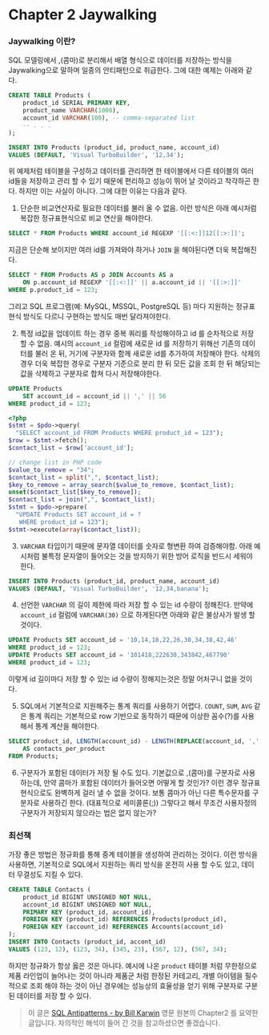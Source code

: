 # Chapter 2 Jaywalking

### Jaywalking 이란?
SQL 모델링에서 ,(콤마)로 분리해서 배열 형식으로 데이터를 저장하는 방식을 Jaywalking으로 말하며 일종의 안티패턴으로 취급한다.
그에 대한 예제는 아래와 같다.

```sql
CREATE TABLE Products (
    product_id SERIAL PRIMARY KEY,
    product_name VARCHAR(1000),
    account_id VARCHAR(100), -- comma-separated list
    -- . . .
);

INSERT INTO Products (product_id, product_name, account_id)
VALUES (DEFAULT, 'Visual TurboBuilder', '12,34');
```

위 예제처럼 테이블을 구성하고 데이터를 관리하면 한 테이블에서 다른 테이블의 여러 id들을 저장하고 관리 할 수 있기 때문에 편리하고 성능이 뛰어 날 것이라고 착각하곤 한다. 하지만 이는 사실이 아니다. 그에 대한 이유는 다음과 같다.

1. 단순한 비교연산자로 필요한 데이터를 불러 올 수 없음.
이런 방식은 아래 예시처럼 복잡한 정규표현식으로 비교 연산을 해야한다.
```sql
SELECT * FROM Products WHERE account_id REGEXP '[[:<:]]12[[:>:]]';
```
지금은 단순해 보이지만 여러 id를 가져와야 하거나 `JOIN` 을 해야된다면 더욱 복잡해진다.
```sql
SELECT * FROM Products AS p JOIN Accounts AS a
    ON p.account_id REGEXP '[[:<:]]' || a.account_id || '[[:>:]]'
WHERE p.product_id = 123;
```
그리고 SQL 프로그램(예: MySQL, MSSQL, PostgreSQL 등) 마다 지원하는 정규표현식 방식도 다르니 구현하는 방식도 매번 달라져야한다.

2. 특정 id값을 업데이트 하는 경우 중복 쿼리를 작성해야하고 id 를 순차적으로 저장 할 수 없음.
예시의 `account_id` 컬럼에 새로운 id 를 저장하기 위해선 기존의 데이터를 불러 온 뒤, 거기에 구분자와 함께 새로운 id를 추가하여 저장해야 한다. 삭제의 경우 더욱 복잡한 경우로 구분자 기준으로 분리 한 뒤 모든 값을 조회 한 뒤 해당되는 값을 삭제하고 구분자로 합쳐 다시 저장해야한다. 
```sql
UPDATE Products
    SET account_id = account_id || ',' || 56
WHERE product_id = 123;
```

```php
<?php
$stmt = $pdo->query(
  "SELECT account_id FROM Products WHERE product_id = 123");
$row = $stmt->fetch();
$contact_list = $row['account_id'];

// change list in PHP code
$value_to_remove = "34";
$contact_list = split(",", $contact_list);
$key_to_remove = array_search($value_to_remove, $contact_list);
unset($contact_list[$key_to_remove]);
$contact_list = join(",", $contact_list);
$stmt = $pdo->prepare(
  "UPDATE Products SET account_id = ?
   WHERE product_id = 123");
$stmt->execute(array($contact_list));
```
3. `VARCHAR` 타입이기 때문에 문자열 데이터를 숫자로 형변환 하여 검증해야함.
아래 예시처럼 불특정 문자열이 들어오는 것을 방지하기 위한 방어 로직을 반드시 세워야 한다.
```sql
INSERT INTO Products (product_id, product_name, account_id)
VALUES (DEFAULT, 'Visual TurboBuilder', '12,34,banana');
```
4. 선언한 `VARCHAR` 의 길이 제한에 따라 저장 할 수 있는 id 수량이 정해진다.
만약에 `account_id` 컬럼에 `VARCHAR(30)` 으로 하게된다면 아래와 같은 불상사가 발생 할 것이다.
```sql
UPDATE Products SET account_id = '10,14,18,22,26,30,34,38,42,46'
WHERE product_id = 123;
UPDATE Products SET account_id = '101418,222630,343842,467790'
WHERE product_id = 123;
```
이렇게 id 길이마다 저장 할 수 있는 id 수량이 정해지는것은 정말 어처구니 없을 것이다.

5. SQL에서 기본적으로 지원해주는 통계 쿼리를 사용하기 어렵다.
`COUNT`, `SUM`, `AVG` 같은 통계 쿼리는 기본적으로 row 기반으로 동작하기 때문에 이상한 꼼수(?)를 사용해서 통계 계산을 해야한다.
```sql
SELECT product_id, LENGTH(account_id) - LENGTH(REPLACE(account_id, ',', '')) + 1
    AS contacts_per_product
FROM Products;
```

6. 구분자가 포함된 데이터가 저장 될 수도 있다.
기본값으로 ,(콤마)를 구분자로 사용하는데, 만약 콤마가 포함된 데이터가 들어오면 어떻게 할 것인가? 이런 경우 정규표현식으로도 완벽하게 걸러 낼 수 없을 것이다. 보통 콤마가 아닌 다른 특수문자를 구분자로 사용하긴 한다. (대표적으로 세미콜론(;)) 그렇다고 해서 무조건 사용자정의 구분자가 저장되지 않으라는 법은 없지 않는가?

### 최선책
가장 좋은 방법은 정규화를 통해 중계 테이블을 생성하여 관리하는 것이다. 이런 방식을 사용하면, 기본적으로 SQL에서 지원하는 쿼리 방식을 온전히 사용 할 수도 있고, 데이터 무결성도 지킬 수 있다.
```sql
CREATE TABLE Contacts (
    product_id BIGINT UNSIGNED NOT NULL,
    account_id BIGINT UNSIGNED NOT NULL,
    PRIMARY KEY (product_id, account_id),
    FOREIGN KEY (product_id) REFERENCES Products(product_id),
    FOREIGN KEY (account_id) REFERENCES Accounts(account_id)
);
INSERT INTO Contacts (product_id, accont_id)
VALUES (123, 12), (123, 34), (345, 23), (567, 12), (567, 34);
```

하지만 정규화가 항상 옳은 것은 아니다. 예시에 나온 `product` 테이블 처럼 무한정으로 제품 라인업이 늘어나는 것이 아니라 제품군 처럼 한정된 카테고리, 개별 아이템을 필수적으로 조회 해야 하는 것이 아닌 경우에는 성능상의 효율성을 얻기 위해 구분자로 구분된 데이터를 저장 할 수 있다.

> 이 글은 [SQL Antipatterns - by Bill Karwin](https://pragprog.com/titles/bksqla/sql-antipatterns/) 영문 원본의 Chapter2 를 요약한 글입니다. 자의적인 해석이 들어 간 것을 참고하셨으면 좋겠습니다.
> 
